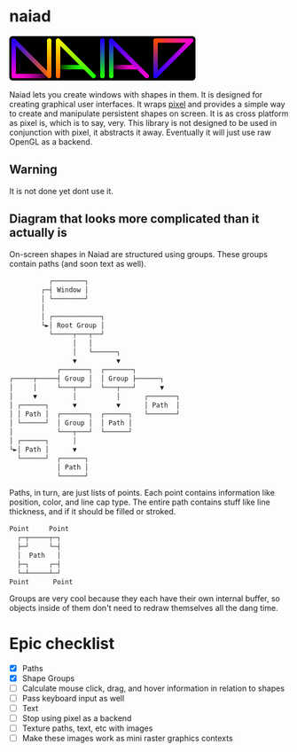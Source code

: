 # naiad

![Naiad logo](assets/logo.png)

Naiad lets you create windows with shapes in them. It is designed for creating
graphical user interfaces. It wraps [pixel](https://github.com/faiface/pixel)
and provides a simple way to create and manipulate persistent shapes on screen.
It is as cross platform as pixel is, which is to say, very. This library is not
designed to be used in conjunction with pixel, it abstracts it away. Eventually
it will just use raw OpenGL as a backend.

## Warning

It is not done yet dont use it.

## Diagram that looks more complicated than it actually is

On-screen shapes in Naiad are structured using groups. These groups contain
paths (and soon text as well).

```
          ┌────────┐
        ┌─┤ Window │
        │ └────────┘
        │
        │ ┌────────────┐
        └►│ Root Group │
          └─────┬───┬──┘
                │   │
                │   └──────┐
                ▼          ▼
            ┌───────┐  ┌───────┐
┌─────┬─────┤ Group │  │ Group ├──────┐
│     │     └───┬───┘  └───┬───┘      ▼
│     ▼         │          │      ┌───────┐
│ ┌──────┐      ▼          ▼      │ Path  │
│ │ Path │  ┌───────┐  ┌──────┐   └───────┘
│ └──────┘  │ Group │  │ Path │
│           └───┬───┘  └──────┘
│ ┌──────┐      │
└►│ Path │      ▼
  └──────┘  ┌──────┐
            │ Path │
            └──────┘
```

Paths, in turn, are just lists of points. Each point contains information like
position, color, and line cap type. The entire path contains stuff like line
thickness, and if it should be filled or stroked.

```
Point     Point
  ┌─┬─────┬─┐
  ├─┘     └─┤
  │  Path   │
  ├─┐     ┌─┤
  └─┴─────┴─┘
Point      Point
```

Groups are very cool because they each have their own internal buffer, so
objects inside of them don't need to redraw themselves all the dang time.


# Epic checklist

- [X] Paths
- [X] Shape Groups
- [ ] Calculate mouse click, drag, and hover information in relation to shapes
- [ ] Pass keyboard input as well
- [ ] Text
- [ ] Stop using pixel as a backend
- [ ] Texture paths, text, etc with images
- [ ] Make these images work as mini raster graphics contexts
